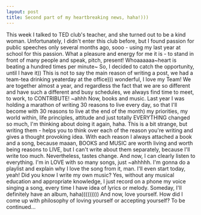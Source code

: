 ```yaml
---
layout: post
title: Second part of my heartbreaking news, haha!)))
---
```

This week I talked to TED club's teacher, and she turned out to be a kind woman. Unfortunately, I didn't enter this club before, but I 
found passion for public speeches only several months ago, sooo - using my last year at school for this passion. What a pleasure and energy for me it is - to stand in front of many people and speak, pitch, present! Whoaaaaaa~heart is beating a hundred times per minute~ So, I decided to catch the opportunity, until I have it))
This is not to say the main reason of writing a post, we had a team-tea drinking yeaterday at the office))) wonderful, I love my Team! We 
are together almost a year, and regardless the fact that we are so different and have such a different and busy schedules, we always find 
time to meet, to work, to CONTRIBUTE! ~ahhh
Now, books and music. Last year I was holding a marathon of writing 30 reasons to live every day, so that I'll become with 30 reasons to 
live at the end of the month) my priorities, my world within, life principles, attitude and just totally EVERYTHING changed so much, I'm 
thinking about doing it again, haha. This is a bit strange, but writing them - helps you to think over each of the reason you're writing 
and gives a thought provoking idea. With each reason I always attached a book and a song, because maaan, BOOKS and MUSIC are worth living 
and worth being reasons to LIVE, but I can't write about them separately, because I'll write too much. Nevertheless, tastes change. And 
now, I can clearly listen to everything. I'm in LOVE with so many songs, just ~ahhhhh. I'm gonna do a playlist and explain why I love the 
song from it, man. I'll even start today, yeah! Did you know I write my own music? Yes, without any musical education and appropriate 
knowledge, I just record on a phone my voice singing a song, every time I have idea of lyrics or melody. Someday, I'll definitely have 
an album, haha)))))))))
And now, love yourself.
How did I come up with philosophy of loving yourself or accepting yourself?
To be continued...
